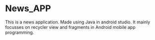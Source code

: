 # News_APP
This is a news application. Made using Java in android studio. It mainly focusses on recycler view and fragments in Android mobile app programming.
